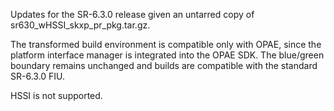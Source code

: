 Updates for the SR-6.3.0 release given an untarred copy of sr630_wHSSI_skxp_pr_pkg.tar.gz.

The transformed build environment is compatible only with OPAE, since the platform interface
manager is integrated into the OPAE SDK. The blue/green boundary remains unchanged and builds
are compatible with the standard SR-6.3.0 FIU.

HSSI is not supported.
